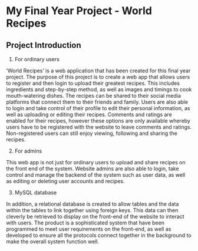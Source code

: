 # My Final Year Project - World Recipes

## Project Introduction

1. For ordinary users

‘World Recipes’ is a web application that has been created for this final year project. The purpose of this project is to create a web app that allows users to register and then login to upload their greatest recipes. This includes ingredients and step-by-step method, as well as images and timings to cook mouth-watering dishes. The recipes can be shared to their social media platforms that connect them to their friends and family. Users are also able to login and take control of their profile to edit their personal information, as well as uploading or editing their recipes. Comments and ratings are enabled for their recipes, however these options are only available whereby users have to be registered with the website to leave comments and ratings. Non-registered users can still enjoy viewing, following and sharing the recipes. 

2. For admins

This web app is not just for ordinary users to upload and share recipes on the front end of the system. Website admins are also able to login, take control and manage the backend of the system such as user data, as well as editing or deleting user accounts and recipes.  

3. MySQL database

In addition, a relational database is created to allow tables and the data within the tables to link together using foreign keys. This data can then cleverly be retrieved to display on the front-end of the website to interact with users. The product is a sophisticated system that have been programmed to meet user requirements on the front-end, as well as developed to ensure all the protocols connect together in the background to make the overall system function well.
